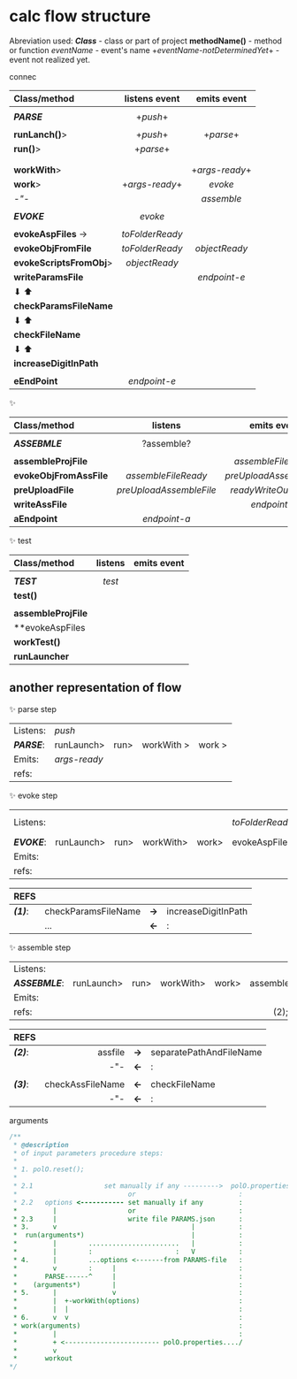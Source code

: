 
# calc flow structure

Abreviation used:
*__Class__*  - class or part of project
**methodName()**  - method or function
_eventName_ - event's name
+_eventName-notDeterminedYet_+ - event not realized yet.

connec


|   Class/method         | listens event        |    emits event       |
|:---                    |  :---------:         |  :---------:         |
|                        |                      |                      |
| *__PARSE__*            | +_push_+             |                      |
|                        |                      |                      |
| **runLanch()**>        | +_push_+             |  +_parse_+           |
| **run()**>             | +_parse_+            |                      |
|                        |                      |                      |
|                        |                      |                      |
| **workWith**>          |                      |  +_args-ready_+      |
| **work**>              | +_args-ready_+         | _evoke_            |
|   _-"-_                |                      | _assemble_           |
|                        |                      |                      |
| *__EVOKE__*            |_evoke_               |                      |
|                        |                      |                      |
| **evokeAspFiles** ->   |_toFolderReady_       |                      |
| **evokeObjFromFile**   |_toFolderReady_       | _objectReady_        |
|**evokeScriptsFromObj**>|_objectReady_         |                      |
| **writeParamsFile**    |                      |  _endpoint-e_        |
|    &#11015; &#11014;   |                      |                      |
|**checkParamsFileName** |                      |                      |
|    &#11015; &#11014;   |                      |                      |
| **checkFileName**      |                      |                      |
|    &#11015; &#11014;   |                      |                      |
| **increaseDigitInPath**|                      |                      |
|                        |                      |                      |
| **eEndPoint**          | _endpoint-e_         |                      |

&#10024;

|  Class/method         |    listens            |    emits event        |
| :-------------        |   :---------:         |  :----------:         |
|                       |                       |                       |
|   *__ASSEBMLE__*      | ?assemble?            |                       |
|                       |                       |                       |
|**assembleProjFile**   |                       |_assembleFileReady_    |
|**evokeObjFromAssFile**|_assembleFileReady_    |_preUploadAssembleFile_|
| **preUploadFile**     |_preUploadAssembleFile_|_readyWriteOutputFile_ |
|  **writeAssFile**     |                       | _endpoint-a_          |
| **aEndpoint**         | _endpoint-a_          |                       |

&#10024; test 

|  Class/method         |    listens            |    emits event        |
| :-------------        |   :---------:         |  :----------:         |
|                       |                       |                       |
|   *__TEST__*          | _test_                |                       |
|**test()**             |                       |                       |
|                       |                       |                       |
|**assembleProjFile**   |                       |                       |
|**evokeAspFiles        |                       |                       |
|**workTest()**         |                       |                       |
|**runLauncher**        |                       |                       |

## another representation of flow

&#10024; parse step

|            |           |     |           |       |
|:---        |:---       |:--- |:---       |:---   |
|Listens:    | _push_          |     |           |       |
|*__PARSE__*:| runLaunch>| run>| workWith >| work >|
|Emits:      | _args-ready_          |     |           |       |
|refs:       |           |     |           |       |

&#10024; evoke step

|            |          |     |          |      |               |                  |                    |                 |            |
|:---        |:---:     |:---:|:-:       |---   |---            |---               |---                 | ---             |---         |
|Listens:    |          |     |          |      |_toFolderReady_|                  |  _objectReady_     |                 |_endpoint-e_|
|*__EVOKE__*:|runLaunch>| run>| workWith>| work>| evokeAspFiles>| evokeObjFromFile>|evokeScriptsFromObj>| writeParamsFile>|eEndPoint   |
|Emits:      |          |     |          |      |               | _objectReady_    |                    | _endpoint-e_    |            |
|refs:       |          |     |          |      |               |                  |                    |     (1)         |            |

|REFS        |                    |      |                    |
|-           |-                   |     -|                   -|
|*__(1)__*:  | checkParamsFileName|**->**| increaseDigitInPath|
|            |       ...          |**<-** |     :             |

&#10024; assemble step

|               |           |     |||||||
|-              |:-         |-    |-         |-     |:-:               |-                    |-              |-            |
|Listens:       |           |     |          |      |                  |                     |               |             |
|*__ASSEBMLE__*:| runLaunch>| run>| workWith>| work>| assembleProjFile>| evokeObjFromAssFile>| preUploadFile>| writeAssFile|
|Emits:         |           |     |          |      |                  |                     |               |             |
|refs:          |           |     |          |      |  (2); (3)        |                     |               |             |


|REFS||||
|:-|-:|:-:|:-|
|*__(2)__*:|  assfile        |**->**|separatePathAndFileName|
|          |    -"-          |**<-**|        :              |
|          |                 |      |                       |
|*__(3)__*:| checkAssFileName|**<-**| checkFileName         |
|          |    -"-          |**<-**|    :                  |
arguments

```js
/**
 * @description
 * of input parameters procedure steps:
 *
 * 1. polO.reset();
 *
 * 2.1                  set manually if any --------->  polO.properties
 *                            or                          :
 * 2.2   options <----------- set manually if any         :
 *         |                  or                          :
 * 2.3     |                  write file PARAMS.json      :
 * 3.      v                                  |           :
 *  run(arguments*)                           |           :
 *         |        .......................   |           :
 *         |        :                     :   V           :
 * 4.      |        ...options <-------from PARAMS-file   :
 *         v        :     |                               :
 *       PARSE------^     |                               :
 *    (arguments*)        |                               :
 * 5.      |              v                               :
 *         |  +-workWith(options)                         :
 *         |  |                                           :
 * 6.      v  v                                           :
 * work(arguments)                                        :
 *         |                                              :
 *         + <------------------------ polO.properties..../
 *         v
 *       workout
*/
```
